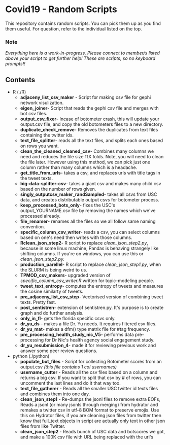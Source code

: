 # Covid19 - Random Scripts

This repository contains random scripts. You can pick them up as you find them useful. For question, refer to the individual listed on the top.            

### Note

*Everything here is a work-in-progress. Please connect to member/s listed above your script to get further help! These are scripts, so no keyboard prompts!!*

## Contents
* R (./R)
	* **adjaceny_list_csv_maker** - Script for making csv file for gephi network visulization.        
	* **eigen_joiner**- Script that reads the gephi csv file and merges with bot csv files.         
	* **output_csv_fixer**- Incase of botometer crash, this will update your output.csv file, and copy the old botometers files to a new  			      directory.      
	* **duplicate_check_remove**- Removes the duplicates from text files containing the twitter ids.    
	* **text_file_splitter**- reads all the text files, and splits each ones based on rows you want.       
	* **clean_the_cleaned_cleaned_csv**- Combines many columns we need and reduces the file size 11X folds. Note, you will need to clean the file later. However using this method, we can pick just one column rather than many columns which is a headache.
	* **get_title_from_urls**- takes a csv, and replaces urls with title tags in the tweet texts.        
	* **big-data-splitter-csv**- takes a giant csv and makes many child csv based on the number of rows given.       
	* **singly_outputcsv_maker_randSampled**- takes all csvs from USC data, and creates distributable output csvs for botometer process.      
	* **keep_processed_bots_only**- fixes the USC's output_YOURNAME.csv file by removing the names which we've processed already.    
	* **file_renamer**- renames all the files so we all follow same naming convention.      
	* **specific_column_csv_writer**- reads a csv, you can select columns based on one's need then writes with those columns.
	* **Rclean_json_step2**- R script to replace *clean_json_step2.py*, because in some linux machine, Pandas is behaving strangely like shifting columns. If you're on windows, you can use this or *clean_json_step2.py.*
	* **production_parellel**- R script to replace *clean_json_step1.py*, when the SLURM is being weird to us.
	* **TPMOD_csv_makers**- upgraded version of *specific_column_csv_writer.R* written for topic-modeling people.    
	* **tweet_text_entropy**- computes the entropy of tweets and measures the cosine similarty of tweets.    
	* **pre_adjaceny_list_csv_step**- Vectorised version of combining tweet texts. Pretty fast.    
	* **post_sentistren**- extension of sentistren.py. It's purpose is to create graph and do further analysis.    
	* **only_in_fl**- gets the florida specific csvs only.   
	* **dr_yu_ds** - makes a file Dr. Yu needs. It requires filtered csv files.   
	* **dr_yu_mat**- makes a dfm() type matrix file for #tag frequency.    
	* **pre_processing_health_study_nic_V5**- performs data pre-processing for Dr Nic's health agency social engagement study.
	* **dr_yu_resubmission_4**- made it for reviewing previous work and answer some peer review questions.
* python (./python)
	* **populate_bot_files** - Script for collecting Botometer scores from an output.csv *(this file contains 1 col usernames)*       
	* **username_cutter** - Reads all the csv files based on a column and returns a big csv. If you want to split that csv
			    by # of rows, you can uncomment the last lines and do it that way too.  
	* **text_file_gatherer** - Reads all the smaller USC twitter id texts files and combines them into one day.     
	* **clean_json_step1** - Re-dumps the jsonl files to remove extra EOFs, Reads a jsonl (or many jsonls through merging) from hydrator and remakes a twitter csv in utf-8 BOM format to preserve emojis. Use this on Hydrator files, if you are cleaning json files from twitter then know that full_text objects in script are actually only text in other json files from like Twitter.        
	* **clean_json_step2** - Reads bunch of USC data and botscores we got, and make a 100K csv file with URL being replaced with the url's <title> tag.        
	* **re_make_jsonl** - only works on jsonlines files. Remove all extra EOF from the files, and formats so every line has '\n' delimiter. 
	* **500_rows_maker** - filters a dataframe based on queries.
	* **replace_url_stripped** - A stripped down version of clean_json_step2.py, that only removes only removes the URL with <title> tag.
	* **clean_standardize**- Formats jsonLines into proper json trees.
	* **1mill_rows_maker**- Groups all the files in a folder, outputs 1 million rows csv file, then outputs files based on selected query.     
	* **sentistren**- Made to compute sentimental analysis using senstrength.jar software.    
